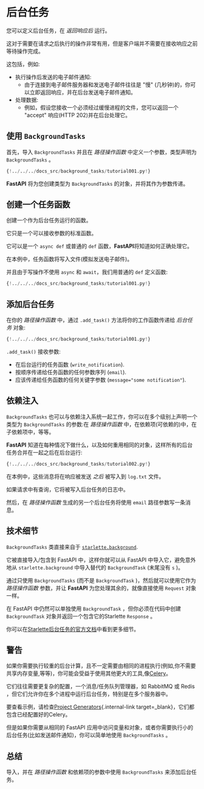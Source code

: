 # 后台任务

您可以定义后台任务，在 *返回响应后* 运行。

这对于需要在请求之后执行的操作非常有用，但是客户端并不需要在接收响应之前等待操作完成。

这包括，例如:

* 执行操作后发送的电子邮件通知:
    * 由于连接到电子邮件服务器和发送电子邮件往往是 "慢" (几秒钟)的，你可以立即返回响应，并在后台发送电子邮件通知。
* 处理数据:
    * 例如，假设您接收一个必须经过缓慢进程的文件，您可以返回一个 "accept" 响应(HTTP 202)并在后台处理它。

## 使用 `BackgroundTasks`

首先，导入 `BackgroundTasks` 并且在 *路径操作函数* 中定义一个参数，类型声明为 `BackgroundTasks` 。

```Python hl_lines="1  13"
{!../../../docs_src/background_tasks/tutorial001.py!}
```

**FastAPI** 将为您创建类型为 `BackgroundTasks` 的对象，并将其作为参数传递。

## 创建一个任务函数

创建一个作为后台任务运行的函数。

它只是一个可以接收参数的标准函数。

它可以是一个 `async def` 或普通的 `def` 函数，**FastAPI**将知道如何正确处理它。

在本例中，任务函数将写入文件(模拟发送电子邮件)。

并且由于写操作不使用 `async` 和 `await`，我们用普通的 `def` 定义函数:

```Python hl_lines="6-9"
{!../../../docs_src/background_tasks/tutorial001.py!}
```

## 添加后台任务

在你的 *路径操作函数* 中，通过 `.add_task()` 方法将你的工作函数传递给 *后台任务* 对象:

```Python hl_lines="14"
{!../../../docs_src/background_tasks/tutorial001.py!}
```

`.add_task()` 接收参数:

* 在后台运行的任务函数 (`write_notification`).
* 按顺序传递给任务函数的任何参数序列 (`email`).
* 应该传递给任务函数的任何关键字参数 (`message="some notification"`).

## 依赖注入

`BackgroundTasks` 也可以与依赖注入系统一起工作，你可以在多个级别上声明一个类型为 `BackgroundTasks` 的参数:在 *路径操作函数* 中，在依赖项(可依赖的)中，在子依赖项中，等等。

**FastAPI** 知道在每种情况下做什么，以及如何重用相同的对象，这样所有的后台任务合并在一起之后在后台运行:

```Python hl_lines="13  15  22  25"
{!../../../docs_src/background_tasks/tutorial002.py!}
```

在本例中，这些消息将在响应被发送 *之后* 被写入到 `log.txt` 文件。

如果请求中有查询，它将被写入后台任务的日志中。

然后，在 *路径操作函数* 生成的另一个后台任务将使用 `email` 路径参数写一条消息。

## 技术细节

`BackgroundTasks` 类直接来自于 <a href="https://www.starlette.io/background/" class="external-link" target="_blank">`starlette.background`</a>.

它被直接导入/包含到 FastAPI 中，这样你就可以从 FastAPI 中导入它，避免意外地从 `starlette.background` 中导入替代的 `BackgroundTask` (末尾没有 `s` )。

通过只使用 `BackgroundTasks` (而不是 `BackgroundTask` )，然后就可以使用它作为 *路径操作函数* 参数，并让 **FastAPI** 为您处理其余的，就像直接使用 `Request` 对象一样。

在 FastAPI 中仍然可以单独使用 `BackgroundTask` ，但你必须在代码中创建 `BackgroundTask` 对象并返回一个包含它的Starlette `Response` 。

你可以在<a href="https://www.starlette.io/background/" class="external-link" target="_blank">Starlette后台任务的官方文档</a>中看到更多细节。

## 警告

如果你需要执行较重的后台计算，且不一定需要由相同的进程执行(例如,你不需要共享内存变量,等等)，你可能会受益于使用其他更大的工具,像<a href="https://docs.celeryproject.org" class="external-link" target="_blank">Celery</a>。

它们往往需要更复杂的配置，一个消息/任务队列管理器，如 RabbitMQ 或 Redis ，但它们允许你在多个进程中运行后台任务，特别是在多个服务器中。

要查看示例，请检查[Project Generators](../project-generation.md){.internal-link target=_blank}，它们都包含已经配置好的Celery。

但是如果你需要从相同的 FastAPI 应用中访问变量和对象，或者你需要执行小的后台任务(比如发送邮件通知)，你可以简单地使用 `BackgroundTasks` 。

## 总结

导入，并在 *路径操作函数* 和依赖项的参数中使用 `BackgroundTasks` 来添加后台任务。
